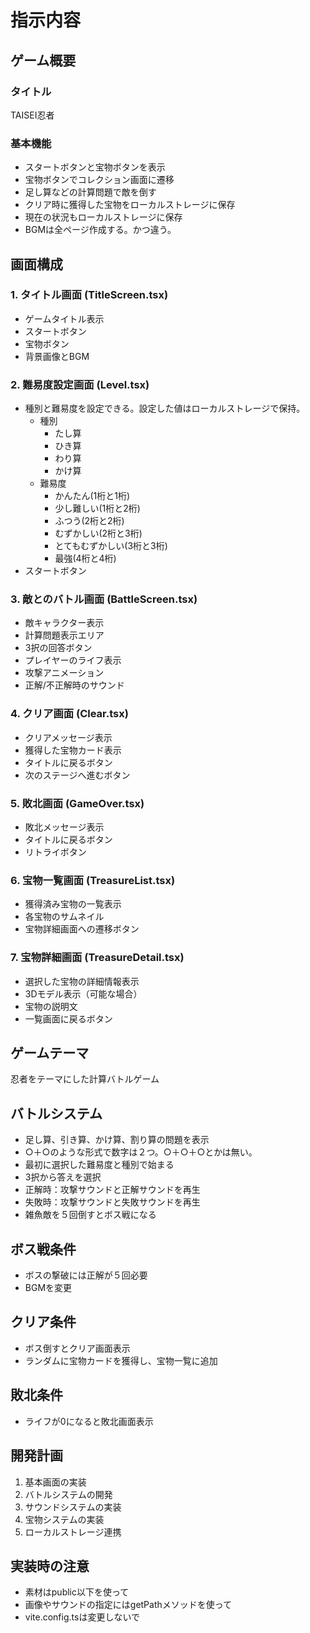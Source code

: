 # 指示内容

## ゲーム概要
### タイトル
TAISEI忍者

### 基本機能
- スタートボタンと宝物ボタンを表示
- 宝物ボタンでコレクション画面に遷移
- 足し算などの計算問題で敵を倒す
- クリア時に獲得した宝物をローカルストレージに保存
- 現在の状況もローカルストレージに保存
- BGMは全ページ作成する。かつ違う。


## 画面構成
### 1. タイトル画面 (TitleScreen.tsx)
- ゲームタイトル表示
- スタートボタン
- 宝物ボタン
- 背景画像とBGM

### 2. 難易度設定画面 (Level.tsx)
- 種別と難易度を設定できる。設定した値はローカルストレージで保持。
    - 種別
        - たし算
        - ひき算
        - わり算
        - かけ算
    - 難易度
        - かんたん(1桁と1桁)
        - 少し難しい(1桁と2桁)
        - ふつう(2桁と2桁)
        - むずかしい(2桁と3桁)
        - とてもむずかしい(3桁と3桁)
        - 最強(4桁と4桁)
- スタートボタン

### 3. 敵とのバトル画面 (BattleScreen.tsx)
- 敵キャラクター表示
- 計算問題表示エリア
- 3択の回答ボタン
- プレイヤーのライフ表示
- 攻撃アニメーション
- 正解/不正解時のサウンド

### 4. クリア画面 (Clear.tsx)
- クリアメッセージ表示
- 獲得した宝物カード表示
- タイトルに戻るボタン
- 次のステージへ進むボタン

### 5. 敗北画面 (GameOver.tsx)
- 敗北メッセージ表示
- タイトルに戻るボタン
- リトライボタン

### 6. 宝物一覧画面 (TreasureList.tsx)
- 獲得済み宝物の一覧表示
- 各宝物のサムネイル
- 宝物詳細画面への遷移ボタン

### 7. 宝物詳細画面 (TreasureDetail.tsx)
- 選択した宝物の詳細情報表示
- 3Dモデル表示（可能な場合）
- 宝物の説明文
- 一覧画面に戻るボタン

## ゲームテーマ
忍者をテーマにした計算バトルゲーム

## バトルシステム
- 足し算、引き算、かけ算、割り算の問題を表示
- ○＋○のような形式で数字は２つ。○＋○＋○とかは無い。
- 最初に選択した難易度と種別で始まる
- 3択から答えを選択
- 正解時：攻撃サウンドと正解サウンドを再生
- 失敗時：攻撃サウンドと失敗サウンドを再生
- 雑魚敵を５回倒すとボス戦になる

## ボス戦条件
- ボスの撃破には正解が５回必要
- BGMを変更

## クリア条件
- ボス倒すとクリア画面表示
- ランダムに宝物カードを獲得し、宝物一覧に追加

## 敗北条件
- ライフが0になると敗北画面表示

## 開発計画
1. 基本画面の実装
2. バトルシステムの開発
3. サウンドシステムの実装
4. 宝物システムの実装
5. ローカルストレージ連携

## 実装時の注意
- 素材はpublic以下を使って
- 画像やサウンドの指定にはgetPathメソッドを使って
- vite.config.tsは変更しないで

